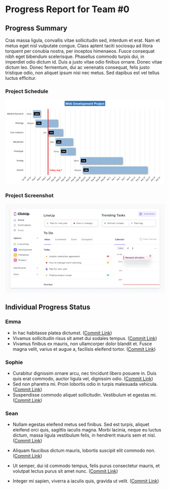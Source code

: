 # Progress Report for Team #0

## Progress Summary 
Cras massa ligula, convallis vitae sollicitudin sed, interdum et erat. Nam et metus eget nisl vulputate congue. Class aptent taciti sociosqu ad litora torquent per conubia nostra, per inceptos himenaeos. Fusce consequat nibh eget bibendum scelerisque. Phasellus commodo turpis dui, in imperdiet odio dictum id. Duis a justo vitae odio finibus ornare. Donec vitae dictum leo. Donec fermentum, dui ac venenatis consequat, felis justo tristique odio, non aliquet ipsum nisi nec metus. Sed dapibus est vel tellus luctus efficitur.

### Project Schedule
![Sample Gantt](/imgs/sample-gantt.png)

### Project Screenshot
![Sample UI](/imgs/sample-ui.png)


## Individual Progress Status
### Emma
* In hac habitasse platea dictumst. ([Commit Link](https://github.com/kw-dhshin/2024-KW-OSS/commit/28a728afa2e994e87325ccf4ef49154de83afa6a))
* Vivamus sollicitudin risus sit amet dui sodales tempus. ([Commit Link](https://github.com/kw-dhshin/2024-KW-OSS/commit/28a728afa2e994e87325ccf4ef49154de83afa6a))
* Vivamus finibus ex mauris, non ullamcorper dolor blandit et. Fusce magna velit, varius et augue a, facilisis eleifend tortor. ([Commit Link](https://github.com/kw-dhshin/2024-KW-OSS/commit/28a728afa2e994e87325ccf4ef49154de83afa6a))

### Sophie
* Curabitur dignissim ornare arcu, nec tincidunt libero posuere in. Duis quis erat commodo, auctor ligula vel, dignissim odio. ([Commit Link](https://github.com/kw-dhshin/2024-KW-OSS/commit/28a728afa2e994e87325ccf4ef49154de83afa6a))
* Sed non pharetra mi. Proin lobortis odio in turpis malesuada vehicula. ([Commit Link](https://github.com/kw-dhshin/2024-KW-OSS/commit/28a728afa2e994e87325ccf4ef49154de83afa6a))
* Suspendisse commodo aliquet sollicitudin. Vestibulum et egestas mi. ([Commit Link](https://github.com/kw-dhshin/2024-KW-OSS/commit/28a728afa2e994e87325ccf4ef49154de83afa6a))

### Sean

* Nullam egestas eleifend metus sed finibus. Sed est turpis, aliquet eleifend orci quis, sagittis iaculis magna. Morbi lacinia, neque eu luctus dictum, massa ligula vestibulum felis, in hendrerit mauris sem et nisl. ([Commit Link](https://github.com/kw-dhshin/2024-KW-OSS/commit/28a728afa2e994e87325ccf4ef49154de83afa6a))

* Aliquam faucibus dictum mauris, lobortis suscipit elit commodo non. ([Commit Link](https://github.com/kw-dhshin/2024-KW-OSS/commit/28a728afa2e994e87325ccf4ef49154de83afa6a))

* Ut semper, dui id commodo tempus, felis purus consectetur mauris, et volutpat lectus purus sit amet nunc. ([Commit Link](https://github.com/kw-dhshin/2024-KW-OSS/commit/28a728afa2e994e87325ccf4ef49154de83afa6a))

* Integer mi sapien, viverra a iaculis quis, gravida ut velit. ([Commit Link](https://github.com/kw-dhshin/2024-KW-OSS/commit/28a728afa2e994e87325ccf4ef49154de83afa6a))


